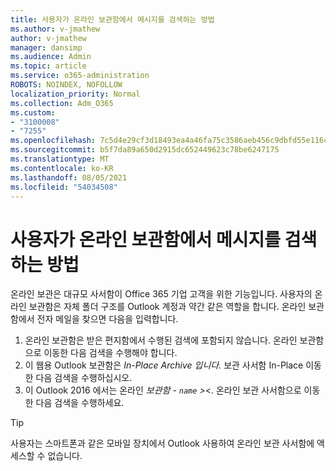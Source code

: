 ```yaml
---
title: 사용자가 온라인 보관함에서 메시지를 검색하는 방법
ms.author: v-jmathew
author: v-jmathew
manager: dansimp
ms.audience: Admin
ms.topic: article
ms.service: o365-administration
ROBOTS: NOINDEX, NOFOLLOW
localization_priority: Normal
ms.collection: Adm_O365
ms.custom:
- "3100008"
- "7255"
ms.openlocfilehash: 7c5d4e29cf3d18493ea4a46fa75c3586aeb456c9dbfd55e116caa67b6cd11202
ms.sourcegitcommit: b5f7da89a650d2915dc652449623c78be6247175
ms.translationtype: MT
ms.contentlocale: ko-KR
ms.lasthandoff: 08/05/2021
ms.locfileid: "54034508"
---
```

# <a name="how-users-can-search-their-online-archive-for-messages"></a>사용자가 온라인 보관함에서 메시지를 검색하는 방법

온라인 보관은 대규모 사서함이 Office 365 기업 고객을 위한 기능입니다. 사용자의 온라인 보관함은 자체 폴더 구조를 Outlook 계정과 약간 같은 역할을 합니다. 온라인 보관함에서 전자 메일을 찾으면 다음을 입력합니다.

1. 온라인 보관함은 받은 편지함에서 수행된 검색에 포함되지 않습니다. 온라인 보관함으로 이동한 다음 검색을 수행해야 합니다.
2. 이 웹용 Outlook 보관함은 *In-Place Archive 입니다.* 보관 사서함 In-Place 이동한 다음 검색을 수행하십시오.
3. 이 Outlook 2016 에서는 온라인 *보관함 - `name` >*<. 온라인 보관 사서함으로 이동한 다음 검색을 수행하세요.

> [!TIP]
> 사용자는 스마트폰과 같은 모바일 장치에서 Outlook 사용하여 온라인 보관 사서함에 액세스할 수 없습니다.
